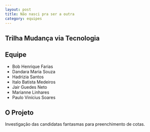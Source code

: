 ```yaml
---
layout: post
title: Não nasci pra ser a outra
category: equipes
---
```


## Trilha Mudança via Tecnologia

## Equipe

*	Bob Henrique Farias
*	Dandara Maria Souza
*	Hadrizia Santos
*	Italo Batista Medeiros
*	Jair Guedes Neto
*	Marianne Linhares
*	Paulo Vinícius Soares


## O Projeto

Investigação das candidatas fantasmas para preenchimento de cotas.
